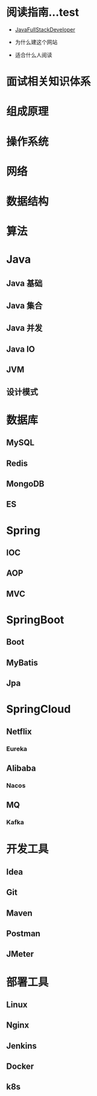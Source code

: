 # 阅读指南...test

- [JavaFullStackDeveloper](https://wuyong777.github.io/)

- 为什么建这个网站

- 适合什么人阅读

# 面试相关知识体系

# 组成原理

# 操作系统

# 网络

# 数据结构

# 算法

# Java

## Java 基础

## Java 集合

## Java 并发

## Java IO

## JVM

## 设计模式

# 数据库

## MySQL

## Redis

## MongoDB

## ES

# Spring

## IOC

## AOP

## MVC

# SpringBoot

## Boot

## MyBatis

## Jpa

# SpringCloud

## Netflix

### Eureka

## Alibaba

### Nacos

## MQ

### Kafka

# 开发工具

## Idea

## Git

## Maven

## Postman

## JMeter

# 部署工具

## Linux

## Nginx

## Jenkins

## Docker

## k8s

